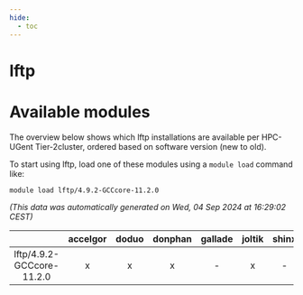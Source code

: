 ```yaml
---
hide:
  - toc
---
```


lftp
====

# Available modules


The overview below shows which lftp installations are available per HPC-UGent Tier-2cluster, ordered based on software version (new to old).

To start using lftp, load one of these modules using a `module load` command like:

```shell
module load lftp/4.9.2-GCCcore-11.2.0
```

*(This data was automatically generated on Wed, 04 Sep 2024 at 16:29:02 CEST)*  

| |accelgor|doduo|donphan|gallade|joltik|shinx|skitty|
| :---: | :---: | :---: | :---: | :---: | :---: | :---: | :---: |
|lftp/4.9.2-GCCcore-11.2.0|x|x|x|-|x|-|x|
